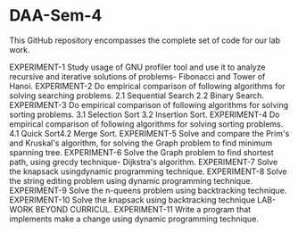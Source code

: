 # DAA-Sem-4
This GitHub repository encompasses the complete set of code for our lab work.

EXPERIMENT-1 Study usage of GNU profiler tool and use it to analyze recursive and iterative solutions of problems- Fibonacci and Tower of Hanoi.
EXPERIMENT-2 Do empirical comparison of following algorithms for solving searching problems. 2.1 Sequential Search 2.2 Binary Search.
EXPERIMENT-3 Do empirical comparison of following algorithms for solving sorting problems. 3.1 Selection Sort 3.2 Insertion Sort.
EXPERIMENT-4 Do empirical comparison of following algorithms for solving sorting problems. 4.1 Quick Sort4.2 Merge Sort.
EXPERIMENT-5 Solve and compare the Prim's and Kruskal's algorithm, for solving the Graph problem to find minimum spanning tree.
EXPERIMENT-6 Solve the Graph problem to find shortest path, using grecdy technique- Dijkstra's algorithm.
EXPERIMENT-7 Solve the knapsack usingdynamic programming technique. EXPERIMENT-8 Solve the string editing problem using dynamic programming technique. 
EXPERIMENT-9 Solve the n-queens problem using backtracking technique. EXPERIMENT-10 Solve the knapsack using backtracking technique LAB-WORK BEYOND CURRICUL.
EXPERIMENT-11 Write a program that implements make a change using dynamic programming technique.
